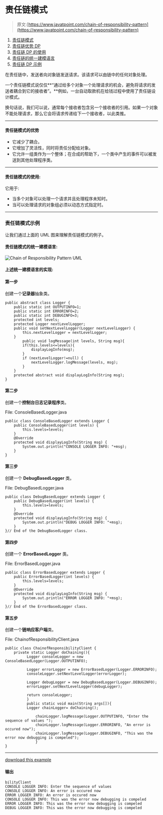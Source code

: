 # 责任链模式

> 原文:[https://www.javatpoint.com/chain-of-responsibility-pattern](https://www.javatpoint.com/chain-of-responsibility-pattern)

1.  [责任链模式](#)
2.  [责任链优势 DP](#adv)
3.  [责任链 DP 的使用](#usage)
4.  [责任链的统一建模语言](#uml)
5.  [责任链 DP 示例](#ex)

在责任链中，发送者向对象链发送请求。该请求可以由链中的任何对象处理。

一个责任链模式说仅仅**“通过给多个对象一个处理请求的机会，避免将请求的发送者耦合到它的接收者”。**例如，一台自动取款机在给钱过程中使用了责任链设计模式。

换句话说，我们可以说，通常每个接收者包含另一个接收者的引用。如果一个对象不能处理请求，那么它会将请求传递给下一个接收者，以此类推。

* * *

#### 责任链模式的优势

*   它减少了耦合。
*   它增加了灵活性，同时将责任分配给对象。
*   它允许一组类作为一个整体；在合成的帮助下，一个类中产生的事件可以被发送到其他处理程序类。

* * *

#### 责任链模式的使用:

它用于:

*   当多个对象可以处理一个请求并且处理程序未知时。
*   当可以处理请求的对象组必须以动态方式指定时。

* * *

### 责任链模式示例

让我们通过上面的 UML 图来理解责任链模式的例子。

#### 责任链模式的统一建模语言:

![Chain of Responsibility Pattern UML](../Images/1b7a97c13528a530b36247bb9aee69fd.png)

#### 上述统一建模语言的实现:

#### 第一步

创建一个**记录器**抽象类。

```
public abstract class Logger {
	public static int OUTPUTINFO=1;
	public static int ERRORINFO=2;
	public static int DEBUGINFO=3;
	protected int levels;
	protected Logger nextLevelLogger;
	public void setNextLevelLogger(Logger nextLevelLogger) {
		this.nextLevelLogger = nextLevelLogger;
	}
        public void logMessage(int levels, String msg){
		if(this.levels<=levels){
			displayLogInfo(msg);
		}
		if (nextLevelLogger!=null) {
			nextLevelLogger.logMessage(levels, msg);
		}
	}
	protected abstract void displayLogInfo(String msg);
}

```

#### 第二步

创建一个**控制台日志记录程序**类。

File: ConsoleBasedLogger.java

```
public class ConsoleBasedLogger extends Logger {
	public ConsoleBasedLogger(int levels) {
		this.levels=levels;
	}
	@Override
	protected void displayLogInfo(String msg) {
		System.out.println("CONSOLE LOGGER INFO: "+msg);
	}
}

```

#### 第三步

创建一个 **DebugBasedLogger** 类。

File: DebugBasedLogger.java

```
public class DebugBasedLogger extends Logger {
	public DebugBasedLogger(int levels) {
		this.levels=levels;
	}
	@Override
	protected void displayLogInfo(String msg) {
		System.out.println("DEBUG LOGGER INFO: "+msg);
	}
}// End of the DebugBasedLogger class.

```

#### 第四步

创建一个 **ErrorBasedLogger** 类。

File: ErrorBasedLogger.java

```
public class ErrorBasedLogger extends Logger {
	public ErrorBasedLogger(int levels) {
		this.levels=levels;
	}
	@Override
	protected void displayLogInfo(String msg) {
		System.out.println("ERROR LOGGER INFO: "+msg);
	}
}// End of the ErrorBasedLogger class.

```

#### 第五步

创建一个**链响应客户端**类。

File: ChainofResponsibilityClient.java

```
public class ChainofResponsibilityClient {
	private static Logger doChaining(){
	      Logger consoleLogger = new ConsoleBasedLogger(Logger.OUTPUTINFO);

	      Logger errorLogger = new ErrorBasedLogger(Logger.ERRORINFO);
	      consoleLogger.setNextLevelLogger(errorLogger);

	      Logger debugLogger = new DebugBasedLogger(Logger.DEBUGINFO);
	      errorLogger.setNextLevelLogger(debugLogger);

	      return consoleLogger;	
	      }
	      public static void main(String args[]){
	      Logger chainLogger= doChaining();

              chainLogger.logMessage(Logger.OUTPUTINFO, "Enter the sequence of values ");
              chainLogger.logMessage(Logger.ERRORINFO, "An error is occured now");
              chainLogger.logMessage(Logger.DEBUGINFO, "This was the error now debugging is compeled");
              }
}

```

* * *

[download this example](designpattern/designpatternexample/chainofresponsibility.zip)

#### 输出

```
bilityClient
CONSOLE LOGGER INFO: Enter the sequence of values
CONSOLE LOGGER INFO: An error is occured now
ERROR LOGGER INFO: An error is occured now
CONSOLE LOGGER INFO: This was the error now debugging is compeled
ERROR LOGGER INFO: This was the error now debugging is compeled
DEBUG LOGGER INFO: This was the error now debugging is compeled

```